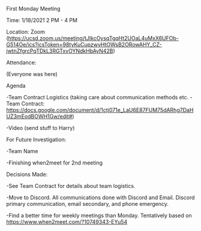 First Monday Meeting

Time: 1/18/2021 2 PM - 4 PM

Location: Zoom (https://ucsd.zoom.us/meeting/tJIkcOysqTgqHt2UOaL4uMxX6UFOb-G514Oe/ics?icsToken=98tyKuCupzwvHtOWsB2ORowAHY_CZ-jwtnZfgrcPqTDkL3RGTxvOYNdkHbAyN42B)

Attendance:

(Everyone was here)

Agenda

-Team Contract Logistics (taking care about communication methods etc. - Team Contract: https://docs.google.com/document/d/1ctj071e_LaU6E87FUM75dARhg7DaHUZ3mEodBOWH1Gw/edit#)

-Video (send stuff to Harry)


For Future Investigation:

-Team Name

-Finishing when2meet for 2nd meeting


Decisions Made:

-See Team Contract for details about team logistics. 

-Move to Discord. All communications done with Discord and Email. Discord primary communication, email secondary, and phone emergency.

-Find a better time for weekly meetings than Monday. Tentatively based on https://www.when2meet.com/?10749343-EYu54


